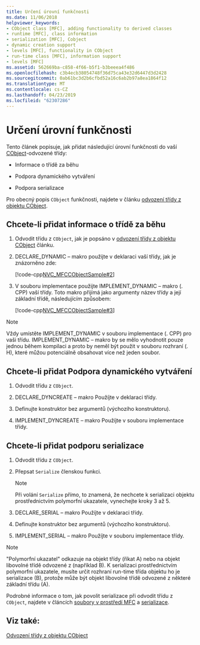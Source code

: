 ```yaml
---
title: Určení úrovní funkčnosti
ms.date: 11/06/2018
helpviewer_keywords:
- CObject class [MFC], adding functionality to derived classes
- runtime [MFC], class information
- serialization [MFC], Cobject
- dynamic creation support
- levels [MFC], functionality in CObject
- run-time class [MFC], information support
- levels [MFC]
ms.assetid: 562669ba-c858-4f66-b5f1-b3beeea4f486
ms.openlocfilehash: c3b4ecb38054748f36d75ca43e32d6447d3d2428
ms.sourcegitcommit: 0ab61bc3d2b6cfbd52a16c6ab2b97a8ea1864f12
ms.translationtype: MT
ms.contentlocale: cs-CZ
ms.lasthandoff: 04/23/2019
ms.locfileid: "62307286"
---
```

# <a name="specifying-levels-of-functionality"></a>Určení úrovní funkčnosti

Tento článek popisuje, jak přidat následující úrovní funkčnosti do vaší [CObject](../mfc/reference/cobject-class.md)-odvozené třídy:

- Informace o třídě za běhu

- Podpora dynamického vytváření

- Podpora serializace

Pro obecný popis `CObject` funkčnosti, najdete v článku [odvození třídy z objektu CObject](../mfc/deriving-a-class-from-cobject.md).

## <a name="to-add-run-time-class-information"></a>Chcete-li přidat informace o třídě za běhu

1. Odvodit třídu z `CObject`, jak je popsáno v [odvození třídy z objektu CObject](../mfc/deriving-a-class-from-cobject.md) článku.

1. DECLARE_DYNAMIC – makro použijte v deklaraci vaší třídy, jak je znázorněno zde:

   [!code-cpp[NVC_MFCCObjectSample#2](../mfc/codesnippet/cpp/specifying-levels-of-functionality_1.h)]

1. V souboru implementace použijte IMPLEMENT_DYNAMIC – makro (. CPP) vaší třídy. Toto makro přijímá jako argumenty název třídy a její základní třídě, následujícím způsobem:

   [!code-cpp[NVC_MFCCObjectSample#3](../mfc/codesnippet/cpp/specifying-levels-of-functionality_2.cpp)]

> [!NOTE]
> Vždy umístěte IMPLEMENT_DYNAMIC v souboru implementace (. CPP) pro vaši třídu. IMPLEMENT_DYNAMIC – makro by se mělo vyhodnotit pouze jednou během kompilaci a proto by neměl být použit v souboru rozhraní (. H), které můžou potenciálně obsahovat více než jeden soubor.

## <a name="to-add-dynamic-creation-support"></a>Chcete-li přidat Podpora dynamického vytváření

1. Odvodit třídu z `CObject`.

1. DECLARE_DYNCREATE – makro Použíjte v deklaraci třídy.

1. Definujte konstruktor bez argumentů (výchozího konstruktoru).

1. IMPLEMENT_DYNCREATE – makro Použíjte v souboru implementace třídy.

## <a name="to-add-serialization-support"></a>Chcete-li přidat podporu serializace

1. Odvodit třídu z `CObject`.

1. Přepsat `Serialize` členskou funkci.

   > [!NOTE]
   > Při volání `Serialize` přímo, to znamená, že nechcete k serializaci objektu prostřednictvím polymorfní ukazatele, vynechejte kroky 3 až 5.

1. DECLARE_SERIAL – makro Použíjte v deklaraci třídy.

1. Definujte konstruktor bez argumentů (výchozího konstruktoru).

1. IMPLEMENT_SERIAL – makro Použíjte v souboru implementace třídy.

> [!NOTE]
> "Polymorfní ukazatel" odkazuje na objekt třídy (říkat A) nebo na objekt libovolné třídě odvozené z (například B). K serializaci prostřednictvím polymorfní ukazatele, musíte určit rozhraní run-time třída objektu ho je serializace (B), protože může být objekt libovolné třídě odvozené z některé základní třídu (A).

Podrobné informace o tom, jak povolit serializace při odvodit třídu z `CObject`, najdete v článcích [soubory v prostředí MFC](../mfc/files-in-mfc.md) a [serializace](../mfc/serialization-in-mfc.md).

## <a name="see-also"></a>Viz také:

[Odvození třídy z objektu CObject](../mfc/deriving-a-class-from-cobject.md)
